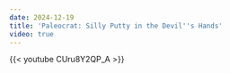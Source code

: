```yaml
---
date: 2024-12-19
title: 'Paleocrat: Silly Putty in the Devil''s Hands'
video: true
---
```



{{< youtube CUru8Y2QP_A >}}
